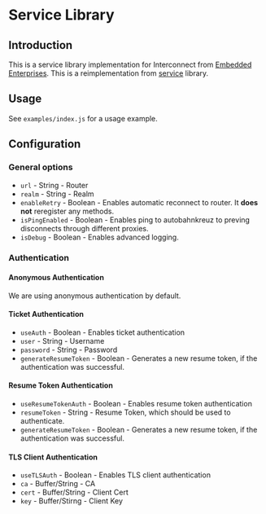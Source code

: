 # Service Library

## Introduction

This is a service library implementation for Interconnect from [Embedded Enterprises](https://github.com/EmbeddedEnterprises).
This is a reimplementation from [service](https://github.com/EmbeddedEnterprises/service) library.

## Usage

See `examples/index.js` for a usage example.

## Configuration

### General options

+ `url` - String - Router
+ `realm` - String - Realm
+ `enableRetry` - Boolean - Enables automatic reconnect to router. It **does not** reregister any methods.
+ `isPingEnabled` - Boolean - Enables ping to autobahnkreuz to preving disconnects through different proxies.
+ `isDebug` - Boolean - Enables advanced logging.

### Authentication

#### Anonymous Authentication

We are using anonymous authentication by default.

#### Ticket Authentication

+ `useAuth` - Boolean - Enables ticket authentication
+ `user` - String - Username
+ `password` - String - Password
+ `generateResumeToken` - Boolean - Generates a new resume token, if the authentication was successful.

#### Resume Token Authentication

+ `useResumeTokenAuth` - Boolean - Enables resume token authentication
+ `resumeToken` - String - Resume Token, which should be used to authenticate.
+ `generateResumeToken` - Boolean - Generates a new resume token, if the authentication was successful.

#### TLS Client Authentication

+ `useTLSAuth` - Boolean -  Enables TLS client authentication
+ `ca` - Buffer/String - CA
+ `cert` - Buffer/String - Client Cert
+ `key` - Buffer/Stirng - Client Key
